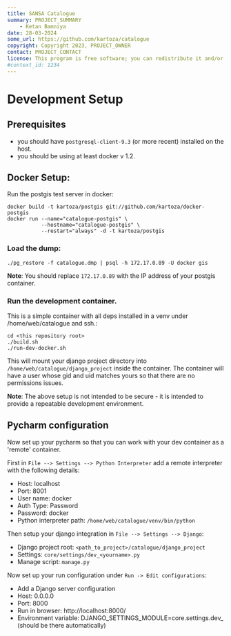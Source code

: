 ```yaml
---
title: SANSA Catalogue
summary: PROJECT_SUMMARY
    - Ketan Bamniya
date: 28-03-2024
some_url: https://github.com/kartoza/catalogue
copyright: Copyright 2023, PROJECT_OWNER
contact: PROJECT_CONTACT
license: This program is free software; you can redistribute it and/or modify it under the terms of the GNU Affero General Public License as published by the Free Software Foundation; either version 3 of the License, or (at your option) any later version.
#context_id: 1234
---
```


# Development Setup

## Prerequisites

* you should have `postgresql-client-9.3` (or more recent) installed on the host.
* you should be using at least docker v 1.2.

## Docker Setup:

Run the postgis test server in docker:

```
docker build -t kartoza/postgis git://github.com/kartoza/docker-postgis
docker run --name="catalogue-postgis" \
           --hostname="catalogue-postgis" \
           --restart="always" -d -t kartoza/postgis
```

### Load the dump:

```
./pg_restore -f catalogue.dmp | psql -h 172.17.0.89 -U docker gis
```

**Note**: You should replace ``172.17.0.89`` with the IP address of your postgis container.



### Run the development container. 

This is a simple container with all deps installed in a venv under /home/web/catalogue and ssh.:

```
cd <this repository root>
./build.sh
./run-dev-docker.sh
```

This will mount your django project directory into `/home/web/catalogue/django_project` inside the container. The container will have a user whose gid and uid matches yours so that there are no permissions issues.

**Note**: The above setup is not intended to be secure - it is intended to provide a repeatable development environment.

## Pycharm configuration

Now set up your pycharm so that you can work with your dev container as a 'remote' container.

First in `File --> Settings --> Python Interpreter` add a remote interpreter with the following details:

* Host: localhost
* Port: 8001
* User name: docker
* Auth Type: Password
* Password: docker
* Python interpreter path: `/home/web/catalogue/venv/bin/python`

Then setup your django integration in `File --> Settings --> Django`:

* Django project root: `<path_to_project>/catalogue/django_project`
* Settings: `core/settings/dev_<yourname>.py`
* Manage script: `manage.py`

Now set up your run configuration under `Run -> Edit configurations`:

* Add a Django server configuration
* Host: 0.0.0.0
* Port: 8000
* Run in browser: http://localhost:8000/
* Environment variable: DJANGO_SETTINGS_MODULE=core.settings.dev_<yourname> (should be there automatically)
